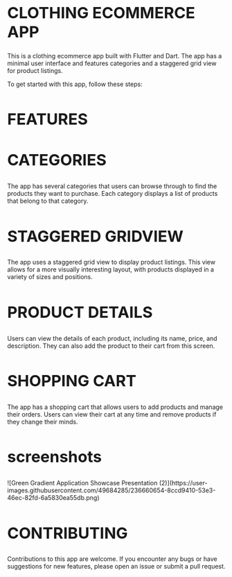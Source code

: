 <h1 style="font-size: 36px;">CLOTHING ECOMMERCE APP</h1>
This is a clothing ecommerce app built with Flutter and Dart. The app has a minimal user interface and features categories and a staggered grid view for product listings.


To get started with this app, follow these steps:

<h2 style="font-size: 36px;">FEATURES</h2>

<h2 style="font-size: 36px;">CATEGORIES</h2>
The app has several categories that users can browse through to find the products they want to purchase. Each category displays a list of products that belong to that category.

<h2 style="font-size: 36px;">STAGGERED GRIDVIEW</h2>
The app uses a staggered grid view to display product listings. This view allows for a more visually interesting layout, with products displayed in a variety of sizes and positions.

<h2 style="font-size: 36px;">PRODUCT DETAILS</h2>
Users can view the details of each product, including its name, price, and description. They can also add the product to their cart from this screen.

<h2 style="font-size: 36px;">SHOPPING CART</h2>
The app has a shopping cart that allows users to add products and manage their orders. Users can view their cart at any time and remove products if they change their minds.

<h2 style="font-size: 36px;">screenshots</h2>
![Green Gradient Application Showcase Presentation (2)](https://user-images.githubusercontent.com/49684285/236660654-8ccd9410-53e3-46ec-82fd-6a5830ea55db.png)

<h2 style="font-size: 36px;">CONTRIBUTING</h2>
Contributions to this app are welcome. If you encounter any bugs or have suggestions for new features, please open an issue or submit a pull request.
